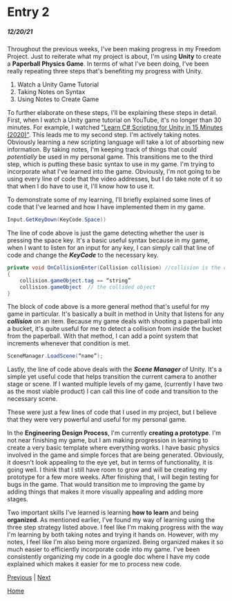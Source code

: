 # Entry 2
##### 12/20/21

Throughout the previous weeks, I've been making progress in my Freedom Project. Just to reiterate what my project is about, I'm using **Unity** to create a **Paperball Physics Game**. In terms of what I've been doing, I've been really repeating three steps that's benefiting my progress with Unity.

1. Watch a Unity Game Tutorial
2. Taking Notes on Syntax
3. Using Notes to Create Game

To further elaborate on these steps, I'll be explaining these steps in detail. First, when I watch a Unity game tutorial on YouTube, it's no longer than 30 minutes. For example, I watched ["Learn C# Scripting for Unity in 15 Minutes (2020)"](https://www.youtube.com/watch?v=9tMvzrqBUP8&t=615s). This leads me to my second step. I'm actively taking notes. Obviously learning a new scripting language will take a lot of absorbing new information. By taking notes, I'm keeping track of things that could _potentially_ be used in my personal game. This transitions me to the third step, which is putting these basic syntax to use in my game. I'm trying to incorporate what I've learned into the game. Obviously, I'm not going to be using every line of code that the video addresses, but I do take note of it so that when I do have to use it, I'll know how to use it.

To demonstrate some of my learning, I'll briefly explained some lines of code that I've learned and how I have implemented them in my game.

```c#
Input.GetKeyDown(KeyCode.Space))
```
The line of code above is just the game detecting whether the user is pressing the space key. It's a basic useful syntax because in my game, when I want to listen for an input for any key, I can simply call that line of code and change the **_KeyCode_** to the necessary key.

```c#
private void OnCollisionEnter(Collision collision) //collision is the object that hits the gameObject
{
	collision.gameObject.tag == “string”
	collision.gameObject  // the collided object
}
```
The block of code above is a more general method that's useful for my game in particular. It's basically a built in method in Unity that listens for any **_collision_** on an item. Because my game deals with shooting a paperball into a bucket, it's quite useful for me to detect a collision from inside the bucket from the paperball. With that method, I can add a point system that increments whenever that condition is met.

```c#
SceneManager.LoadScene(“name”);
```
Lastly, the line of code above deals with the **_Scene Manager_** of Unity. It's a simple yet useful code that helps transition the current camera to another stage or scene. If I wanted multiple levels of my game, (currently I have two as the most viable product) I can call this line of code and transition to the necessary scene.

These were just a few lines of code that I used in my project, but I believe that they were very powerful and useful for my personal game.

In the **Engineering Design Process**, I'm currently **creating a prototype**. I'm not near finishing my game, but I am making progression in learning to create a very basic template where everything works. I have basic physics involved in the game and simple forces that are being generated. Obviously, it doesn't look appealing to the eye yet, but in terms of functionality, it is going well. I think that I still have room to grow and will be creating my prototype for a few more weeks. After finishing that, I will begin testing for bugs in the game. That would transition me to improving the game by adding things that makes it more visually appealing and adding more stages.

Two important skills I've learned is learning **how to learn** and being **organized**. As mentioned earlier, I've found my way of learning using the three step strategy listed above. I feel like I'm making progress with the way I'm learning by both taking notes and trying it hands on. However, with my notes, I feel like I'm also being more organized. Being organized makes it so much easier to efficiently incorporate code into my game. I've been consistently organizing my code in a google doc where I have my code explained which makes it easier for me to process new code.


[Previous](entry01.md) | [Next](entry03.md)

[Home](../README.md)